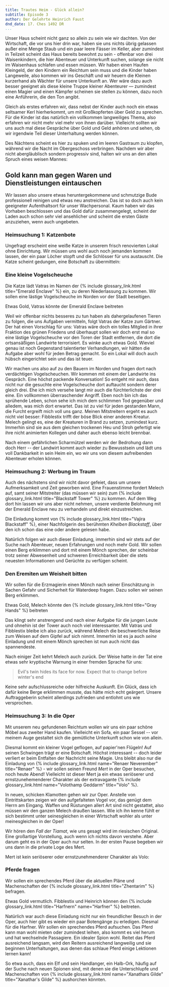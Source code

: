 ```yaml
---
title: Trautes Heim - Glück allein?
subtitle: Episode 3
author: Der Gelehrte Heinrich Faust
dnd_date: 17. Ches 1492 DR
...
```


Unser Haus scheint nicht ganz so allein zu sein wie wir dachten. Von der
Wirtschaft, die vor uns hier drin war, haben sie uns nichts übrig gelassen
außer eine Menge Staub und ein paar leere Fässer im Keller, aber zumindest in
Teilzeit scheint das Haus bereits bewohnt zu sein - offenbar von drei
Waisenkindern, die hier Abenteuer und Unterkunft suchen, solange sie nicht im
Waisenhaus schlafen und essen müssen. Wir haben einen Haufen Kleingeld, der
den Kindern ein Reichtum sein muss und die Kinder haben Langeweile, also
kommen wir ins Geschäft und wir heuern die Kleinen kurzerhand als Wächter für
unsere Unterkunft an. Wer wäre dazu auch besser geeignet als diese kleine
Truppe kleiner Abenteurer — zumindest einen Magier und einen Kämpfer scheinen
sie stellen zu können, dazu noch eine Anführerin, die den Ton angibt.

<!-- more -->

Gleich als erstes erfahren wir, dass nebst der Kinder auch noch ein etwas
seltsamer Kerl hierherkommt, um mit Großkopferten über Geld zu sprechen. Für
die Kinder ist das natürlich ein vollkommen langweiliges Thema, also erfahren
wir nicht mehr viel mehr von ihnen darüber. Vielleicht sollten wir uns auch
mal diese Gespräche über Gold und Geld anhören und sehen, ob wir irgendwie
Teil dieser Unterhaltung werden können.

Des Nächtens scheint es hier zu spuken und im leeren Gastraum zu klopfen,
während wir die Nacht im Obergeschoss verbringen. Nachdem wir aber nicht
abergläublisch sondern progressiv sind, halten wir uns an den alten Spruch
eines weisen Mannes:

## Gold kann man gegen Waren und Dienstleistungen eintauschen

Wir lassen also unsere etwas heruntergekommene und schmutzige Bude
professionell reinigen und etwas neu anstreichen. Das ist so doch auch kein
geeigneter Aufenthaltsort für unser Wachpersonal. Kaum haben wir das Vorhaben
beschlossen und das Gold dafür zusammengelegt, scheint der Laden auch schon
sehr viel ansehlicher und scheint die ersten Gäste anzuziehen, wenn auch
ungebeten.

### Heimsuchung 1: Katzenbote

Ungefragt erscheint eine weiße Katze in unserem frisch renovierten Lokal ohne
Einrichtung. Wir müssen uns wohl auch noch jemanden kommen lassen, der ein
paar Löcher stopft und die Schlösser für uns austauscht. Die Katze scheint
gedungen, eine Botschaft zu übermitteln:

<div class="infobox quest">
<h3>Eine kleine Vogelscheuche</h3>

<p>Die Katze lädt Vatras im Namen der {% include glossary_link.html
title="Emerald Enclave" %} ein, zu deren Niederlassung zu kommen. Wir sollen
eine lästige Vogelscheuche im Norden vor der Stadt beseitigen.</p>

<p class="reward">Etwas Gold, Vatras könnte der Emerald Enclave beitreten</p>
</div>

Weil wir offenbar nichts besseres zu tun haben als dahergelaufenen Tieren zu
folgen, die uns Aufgaben vermitteln, folgt Vatras der Katze zum Gärtner. Der
hat einen Vorschlag für uns: Vatras wäre doch ein tolles Mitglied in ihrer
Fraktion des grünen Friedens und überhaupt sollen wir doch erst mal so eine
lästige Vogelscheuche vor den Toren der Stadt entfernen, die dort die
ortsansäßigen Landwirte terrorisiert. Es winke auch etwas Gold. Wieviel genau
ist noch Gegenstand talentierter Verhandlungen, wir hätten die Aufgabe aber
wohl für jeden Betrag gemacht. So ein Lokal will doch auch hübsch
eingerichtet sein und das ist teuer.

Wir machen uns also auf zu den Bauern im Norden und fragen dort nach
verdächtigen Vogelscheuchen. Wir kommen mit einem der Landwirte ins Gespräch.
Eine höchst packende Konversation! So entgeht mir auch, dass nicht nur die
gesuchte eine Vogelscheuche dort auftaucht sondern derer gleich drei. Ehe ich
mich versehe langt mir auch die fürchterlichste der drei eine. Ein vollkommen
überraschender Angriff. Eben noch bin ich das sprühende Leben, schon sehe ich
mich dem schlimmen Tod gegenüber und alledem, was mich dort erwartet. Das ist
zu viel für jeden gestanden Mann, die Furcht ergreift mich voll uns ganz.
Meinen Mitstreitern ergeht es auch nicht viel besser: Fibblestix trifft der
böse Blick einer anderen Kreatur. Melech gelingt es, eine der Kreaturen in
Brand zu setzen, zumindest kurz. Immerhin sind sie aus dem gleichen trockenen
Heu und Stroh gefertigt wie ihre nicht animierten Kollegen und daher auch
ebenso leicht brennbar.

Nach einem gefährlichen Scharmützel werden wir der Bedrohung dann doch Herr
-- der Landwirt kommt auch wieder zu Bewusstsein und lädt uns voll
Dankbarkeit in sein Heim ein, wo wir uns von diesem aufreibenden Abenteuer
erholen können.

### Heimsuchung 2: Werbung im Traum

Auch des nächstens sind wir nicht davor gefeiet, dass um unsere Aufmerksamkeit
und Zeit geworben wird. Eine Frauenstimme fordert Melech auf, samt seiner
Mitstreiter (das müssen wir sein) zum {% include glossary_link.html
title="Blackstaff Tower" %} zu kommen. Auf dem Weg dort hin lassen wir uns
aber nicht nehmen, unsere verdiente Belohnung mit der Emerald Enclave neu zu
verhandeln und direkt einzustreichen.

Die Einladung kommt von {% include glossary_link.html title="Vajira Blackstaff"
%}, einer Nachfolgerin des berühmten *Khelben Blackstaff*, über den ich schon
das eine oder andere gelesen habe.

Natürlich folgen wir auch dieser Einladung, immerhin sind wir stets auf der
Suche nach Abenteuer, neuen Erfahrungen und noch mehr Gold. Wir sollen einen
Berg erklimmen und dort mit einem Mönch sprechen, der scheinbar trotz seiner
Abwesenheit und schweren Erreichbarkeit über die stets neuesten Informationen
und Gerüchte zu verfügen scheint.

<div class="infobox quest">
<h3>Den Eremiten um Weisheit bitten</h3>

<p>Wir sollen für die Erzmagierin einen Mönch nach seiner Einschätzung in
Sachen Gefahr und Sicherheit für Waterdeep fragen. Dazu sollen wir seinen Berg
erklimmen.</p>

<p class="reward">Etwas Gold, Melech könnte den {% include glossary_link.html
title="Gray Hands" %} beitreten</p>
</div>

Das klingt sehr anstrengend und nach einer Aufgabe für die jungen Leute und
ohnehin ist der Tower auch noch viel interessanter. Mit Vatras und
Fibblestix bleibe ich also zurück, während Melech die beschwerliche Reise
zum Weisen auf dem Gipfel auf sich nimmt. Immerhin ist es ja auch *seine*
Einladung und mit einem Mönch sprechen ist nun auch nicht das spannendeste.

Nach einiger Zeit kehrt Melech auch zurück. Der Weise hatte in der Tat eine
etwas sehr kryptische Warnung in einer fremden Sprache für uns:

> Evil's twin hides its face for now. Expect that to change before winter's
> end

Keine sehr aufschlussreiche oder hilfreiche Auskunft. Ein Glück, dass ich
dafür keine Berge erklimmen musste, das hätte mich echt geärgert. Unsere
Auftraggeberin scheint allerdings zufrieden und entlohnt uns wie versprochen.

### Heimsuchung 3: In die Oper

Mit unserem neu gefundenen Reichtum wollen wir uns ein paar schöne Möbel aus
zweiter Hand kaufen. Vielleicht ein Sofa, ein paar Sessel -- vor meinem Auge
gestaltet sich die gemütliche Unterkunft schon wie von allein.

Diesmal kommt ein kleiner Vogel geflogen, auf papier'nen Flügeln! Auf seinen
Schwingen trägt er eine Botschaft. Höchst interessant -- doch leider verliert
er beim Entfalten der Nachricht seine Magie. Uns bleibt also nur die Einladung
von {% include glossary_link.html name="Renaer Neverember" title="Renaer" %} -
wir sollen seinen Freund *Mert* in der Oper besuchen, noch heute Abend!
Vielleicht ist dieser Mert ja ein etwas seriöserer und ernstzunehemenderer
Charakter als der extravagante {% include glossary_link.html
name="Volothamp Geddarm" title="Volo" %}.

In neuen, schicken Klamotten gehen wir zur Oper. Anstelle von Eintrittskarten
zeigen wir den aufgefalteten Vogel vor, das genügt dem Herrn am Eingang. Waffen
und Rüstungen allert Art sind nicht gestattet, also müssen wir den ganzen
Melech draußen lassen. Wie ich ihn kenne fühlt er sich bestimmt unter
seinesgleichen in einer Wirtschaft wohler als unter meinesgleichen in der Oper!

Wir hören den *Fall der Tiamat*, wie uns gesagt wird im riesischen Original.
Eine großartige Vorstellung, auch wenn ich nichts davon verstehe. Aber darum
geht es in der Oper auch nur selten. In der ersten Pause begeben wir uns dann
in die private Loge des Mert.

Mert ist kein seriöserer oder ernstzunehmenderer Charakter als Volo:

<div class="infobox quest">
<h3>Pferde fragen</h3>

<p>Wir sollen ein sprechendes Pferd über die aktuellen Pläne und
Machenschaften der {% include glossary_link.html title="Zhentarim" %}
befragen.</p>

<p class="reward">Etwas Gold vermutlich. Fibblestix und Heinrich können den {%
include glossary_link.html title="Harfnern" name="Harfner" %} beitreten.</p>
</div>

Natürlich war auch diese Einladung nicht nur ein freundlicher Besuch in der
Oper, auch hier gibt es wieder ein paar Botengänge zu erledigen. Diesmal für
die Harfner. Wir sollen ein sprechendes Pferd aufsuchen. Das Pferd kann man
wohl mieten oder zumindest leihen, also kommt es viel herum und hat wechselnde
Passagiere. Ein idealer Spion wohl. Reitet das Pferd ausreichend langsam, wird
den Reitern ausreichend langweilig und sie beginnen Unterhaltungen, aus denen
das schlaue Pferd einige Lektionen lernen kann!

So etwa auch, dass ein Elf und sein Handlanger, ein Halb-Ork, häufig auf der
Suche nach neuen Spionen sind, mit denen sie die Unterschlupfe und
Machenschaften von {% include glossary_link.html name="Xanathars Gilde"
title="Xanathar's Gilde" %} aushorchen könnten.
